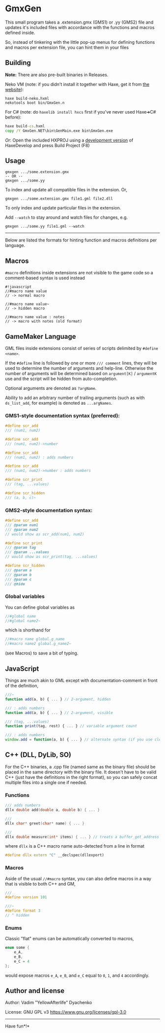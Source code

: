 # GmxGen
This small program takes a .extension.gmx (GMS1) or .yy (GMS2) file and updates it's included files with accordance with the functions and macros defined inside.

So, instead of tinkering with the little pop-up menus for defining functions and macros per extension file, you can hint them in your files

## Building
**Note:** There are also pre-built binaries in Releases.

Neko VM (note: if you didn't install it together with Haxe, get it from [the website](https://nekovm.org/)):
```
haxe build-neko.hxml
nekotools boot bin/GmxGen.n
```
For C# (note: do `haxelib install hxcs` first if you've never used Haxe➜C# before):
```bat
haxe build-cs.hxml
copy /Y GmxGen.NET\bin\GenMain.exe bin\GmxGen.exe
```
_Or_: Open the included HXPROJ using a [development version](https://flashdevelop.org/downloads/builds/) of HaxeDevelop and press Build Project (F8)

## Usage
```
gmxgen .../some.extension.gmx
-- OR --
gmxgen .../some.yy
```
To index and update all compatible files in the extension. Or,
```
gmxgen .../some.extension.gmx file1.gml file2.dll
```
To only index and update particular files in the extension.

Add `--watch` to stay around and watch files for changes, e.g.
```
gmxgen .../some.yy file1.gml --watch
```

---

Below are listed the formats for hinting function and macros definitions per language.

## Macros
`#macro` definitions inside extensions are not visible to the game code so a comment-based syntax is used instead
```
#!javascript
//#macro name value
// -> normal macro

//#macro name value~
// -> hidden macro

//#macro name value : notes
// -> macro with notes (old format)
```

## GameMaker Language
GML files inside extensions consist of series of scripts delimited by `#define <name>`.

If the `#define` line is followed by one or more `/// comment` lines, they will be used to determine the number of arguments and help-line. Otherwise the number of arguments will be determined based on `argument[K]` / `argumentK` use and the script will be hidden from auto-completion.

Optional arguments are denoted as `?argName`.

Ability to add an arbitrary number of trailing arguments (such as with `ds_list_add`, for example) is denoted as `...argNames`.

### GMS1-style documentation syntax (preferred):
```cpp
#define scr_add
/// (num1, num2)

#define scr_add
/// (num1, num2)->number

#define scr_add
/// (num1, num2) : adds numbers

#define scr_add
/// (num1, num2)->number : adds numbers

#define scr_print
/// (tag, ...values)

#define scr_hidden
/// (a, b, c)~
```
### GMS2-style documentation syntax:
```cpp
#define scr_add
/// @param num1
/// @param num2
// would show as scr_add(num1, num2)

#define scr_print
/// @param tag
/// @param ...values
// would show as scr_print(tag, ...values)

#define scr_hidden
/// @param a
/// @param b
/// @param c
/// @hide
```

### Global variables
You can define global variables as
```js
//#global name
//#global name2~
```
which is shorthand for
```js
//#macro name global.g_name
//#macro name2 global.g_name2~
```
(see Macros) to save a bit of typing.

## JavaScript
Things are much akin to GML except with documentation-comment in front of the definition,
```js
///~
function add(a, b) { ... } // 2-argument, hidden

/// : adds numbers
function add(a, b) { ... } // 2-argument, visible

/// (tag, ...values)
function print(tag, rest) { ... } // variable argument count

/// : adds numbers
window.add = function(a, b) { ... } // alternate syntax (if you use closures)
```
## C++ (DLL, DyLib, SO)
For the C++ binaries, a .cpp file (named same as the binary file) should be placed in the same directory with the binary file. It doesn't have to be valid C++ (just have the definitions in the right format), so you can safely concat multiple files into a single one if needed.

### Functions
```cpp
/// adds numbers
dllx double add(double a, double b) { ... }

///
dllx char* greet(char* name) { ... }

///
dllx double measure(int* items) { ... } // treats a buffer_get_address as an array of integers
```

where `dllx` is a C++ macro name auto-detected from a line in format
```cpp
#define dllx extern "C" __declspec(dllexport)
```

### Macros
Aside of the usual `//#macro` syntax, you can also define macros in a way that is visible to both C++ and GM,
```cpp
///
#define version 101

///~
#define format 3
// ^ hidden
```

### Enums

Classic "flat" enums can be automatically converted to macros,
```cpp
enum some {
	e_A,
	e_B,
	e_C = 4
};
```
would expose macros `e_A`, `e_B`, and `e_C` equal to `0`, `1`, and `4` accordingly.

## Author and license
Author: Vadim "YellowAfterlife" Dyachenko

License: GNU GPL v3 https://www.gnu.org/licenses/gpl-3.0

- - -

Have fun*!*
